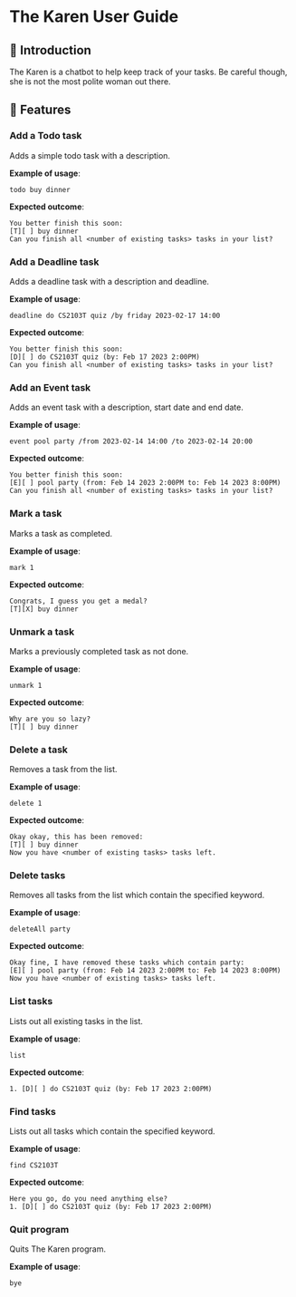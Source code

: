 # The Karen User Guide

## 👋 Introduction
The Karen is a chatbot to help keep track of your tasks. Be careful though, she is not the most polite woman out there.

## 👩 Features

### Add a Todo task

Adds a simple todo task with a description.

**Example of usage**:

`todo buy dinner`

**Expected outcome**:

```
You better finish this soon:
[T][ ] buy dinner
Can you finish all <number of existing tasks> tasks in your list?
```


### Add a Deadline task

Adds a deadline task with a description and deadline.

**Example of usage**:

`deadline do CS2103T quiz /by friday 2023-02-17 14:00`

**Expected outcome**:

```
You better finish this soon:
[D][ ] do CS2103T quiz (by: Feb 17 2023 2:00PM)
Can you finish all <number of existing tasks> tasks in your list?
```


### Add an Event task

Adds an event task with a description, start date and end date.

**Example of usage**:

`event pool party /from 2023-02-14 14:00 /to 2023-02-14 20:00`

**Expected outcome**:

```
You better finish this soon:
[E][ ] pool party (from: Feb 14 2023 2:00PM to: Feb 14 2023 8:00PM)
Can you finish all <number of existing tasks> tasks in your list?
```


### Mark a task

Marks a task as completed.

**Example of usage**:

`mark 1`

**Expected outcome**:

```
Congrats, I guess you get a medal?
[T][X] buy dinner
```

### Unmark a task

Marks a previously completed task as not done.

**Example of usage**:

`unmark 1`

**Expected outcome**:

```
Why are you so lazy?
[T][ ] buy dinner
```

### Delete a task

Removes a task from the list.

**Example of usage**:

`delete 1`

**Expected outcome**:

```
Okay okay, this has been removed:
[T][ ] buy dinner
Now you have <number of existing tasks> tasks left.
```

### Delete tasks

Removes all tasks from the list which contain the specified keyword.

**Example of usage**:

`deleteAll party`

**Expected outcome**:

```
Okay fine, I have removed these tasks which contain party:
[E][ ] pool party (from: Feb 14 2023 2:00PM to: Feb 14 2023 8:00PM)
Now you have <number of existing tasks> tasks left.
```


### List tasks

Lists out all existing tasks in the list.

**Example of usage**:

`list`

**Expected outcome**:

```
1. [D][ ] do CS2103T quiz (by: Feb 17 2023 2:00PM)
```

### Find tasks

Lists out all tasks which contain the specified keyword.

**Example of usage**:

`find CS2103T`

**Expected outcome**:

```
Here you go, do you need anything else?
1. [D][ ] do CS2103T quiz (by: Feb 17 2023 2:00PM)
```

### Quit program

Quits The Karen program.

**Example of usage**:

`bye`